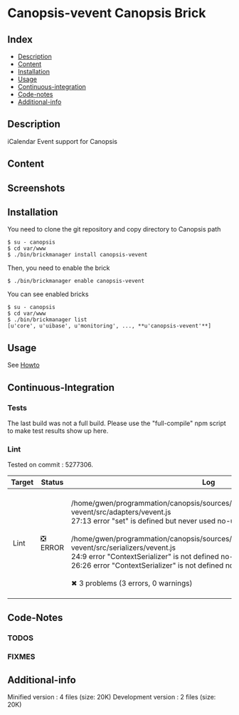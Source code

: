 # Canopsis-vevent Canopsis Brick

## Index

- [Description](#description)
- [Content](#content)
- [Installation](#installation)
- [Usage](#usage)
- [Continuous-integration](#continuous-integration)
- [Code-notes](#code-notes)
- [Additional-info](#additional-info)

## Description

iCalendar Event support for Canopsis

## Content



## Screenshots



## Installation

You need to clone the git repository and copy directory to Canopsis path

    $ su - canopsis 
    $ cd var/www
    $ ./bin/brickmanager install canopsis-vevent

Then, you need to enable the brick

    $ ./bin/brickmanager enable canopsis-vevent

You can see enabled bricks

    $ su - canopsis
    $ cd var/www
    $ ./bin/brickmanager list
    [u'core', u'uibase', u'monitoring', ..., **u'canopsis-vevent'**]

## Usage

See [Howto](https://git.canopsis.net/canopsis-ui-bricks/canopsis-vevent/blob/master/doc/index.rst)

## Continuous-Integration

### Tests

The last build was not a full build. Please use the "full-compile" npm script to make test results show up here.

### Lint

Tested on commit : 5277306.

| Target | Status | Log |
| ------ | ------ | --- |
| Lint   | :negative_squared_cross_mark: ERROR | <br>/home/gwen/programmation/canopsis/sources/webcore/src/canopsis/canopsis-vevent/src/adapters/vevent.js<br>  27:13  error  "set" is defined but never used  no-unused-vars<br><br>/home/gwen/programmation/canopsis/sources/webcore/src/canopsis/canopsis-vevent/src/serializers/vevent.js<br>  24:9   error  "ContextSerializer" is not defined  no-undef<br>  26:26  error  "ContextSerializer" is not defined  no-undef<br><br>✖ 3 problems (3 errors, 0 warnings)<br><br> |


## Code-Notes

### TODOS



### FIXMES



## Additional-info

Minified version : 4 files (size: 20K)
Development version : 2 files (size: 20K)
